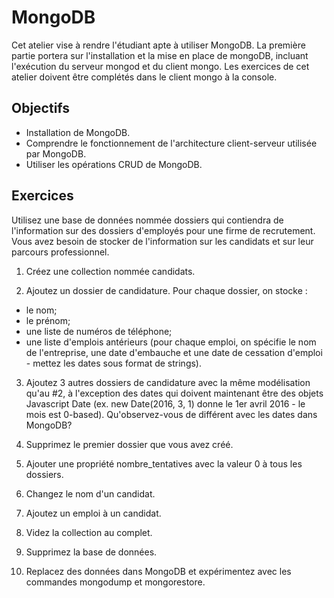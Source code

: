 MongoDB
=======

Cet atelier vise à rendre l'étudiant apte à utiliser MongoDB. La première partie
portera sur l'installation et la mise en place de mongoDB, incluant l'exécution
du serveur mongod et du client mongo. Les exercices de cet atelier doivent être
complétés dans le client mongo à la console.

Objectifs
---------

* Installation de MongoDB.
* Comprendre le fonctionnement de l'architecture client-serveur utilisée par
  MongoDB.
* Utiliser les opérations CRUD de MongoDB.

Exercices
---------

Utilisez une base de données nommée dossiers qui contiendra de l'information sur
des dossiers d'employés pour une firme de recrutement. Vous avez besoin de
stocker de l'information sur les candidats et sur leur parcours professionnel.

1. Créez une collection nommée candidats.

2. Ajoutez un dossier de candidature. Pour chaque dossier, on stocke :
  * le nom;
  * le prénom;
  * une liste de numéros de téléphone;
  * une liste d'emplois antérieurs (pour chaque emploi, on spécifie le nom de
    l'entreprise, une date d'embauche et une date de cessation d'emploi - mettez
    les dates sous format de strings).

3. Ajoutez 3 autres dossiers de candidature avec la même modélisation qu'au #2,
   à l'exception des dates qui doivent maintenant être des objets Javascript
   Date (ex. new Date(2016, 3, 1) donne le 1er avril 2016 - le mois est
   0-based). Qu'observez-vous de différent avec les dates dans MongoDB?

4. Supprimez le premier dossier que vous avez créé.

5. Ajouter une propriété nombre_tentatives avec la valeur 0 à tous les dossiers.

6. Changez le nom d'un candidat.

7. Ajoutez un emploi à un candidat.

8. Videz la collection au complet.

9. Supprimez la base de données.

10. Replacez des données dans MongoDB et expérimentez avec les commandes
    mongodump et mongorestore.

<!-- Solutions -->
<!-- --------- -->

<!-- * [Exercices #1 à #9](Solutions.mongo.js) -->
